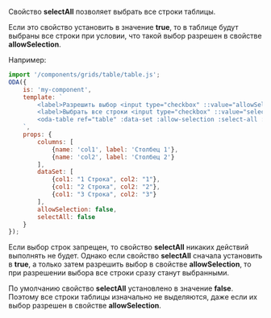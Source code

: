 Свойство **selectAll** позволяет выбрать все строки таблицы.

Если это свойство установить в значение **true**, то в таблице будут выбраны все строки при условии, что такой выбор разрешен в свойстве **allowSelection**.

Например:

```javascript _run_line_edit_loadoda_[my-component.js]_h=180_
import '/components/grids/table/table.js';
ODA({
    is: 'my-component',
    template: `
        <label>Разрешить выбор <input type="checkbox" ::value="allowSelection" ></label> <br>
        <label>Выбрать все строки <input type="checkbox" ::value="selectAll" ></label>
        <oda-table ref="table" :data-set :allow-selection :select-all :columns :lazy show-header row-lines col-lines auto-width ></oda-table>
    `,
    props: {
        columns: [
            {name: 'col1', label: 'Столбец 1'},
            {name: 'col2', label: 'Столбец 2'}
        ],
        dataSet: [
            {col1: "1 Строка", col2: "1"},
            {col1: "2 Строка", col2: "2"},
            {col1: "3 Строка", col2: "3"}
        ],
        allowSelection: false,
        selectAll: false
    }
});
```

Если выбор строк запрещен, то свойство **selectAll** никаких действий выполнять не будет. Однако если свойство **selectAll** сначала установить в **true**, а только затем разрешить выбор в свойстве **allowSelection**, то при разрешении выбора все строки сразу станут выбранными.

По умолчанию свойство **selectAll** установлено в значение **false**. Поэтому  все строки таблицы изначально не выделяются, даже если их выбор разрешен в свойстве **allowSelection**.
